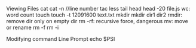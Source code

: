 Viewing Files
cat
cat -n //line number
tac
less
tail
head
head -20 file.js
wc: word count
touch
touch -t 12091600 text.txt
mkdir
mkdir dir1 dir2
rmdir: remove dir only on empty dir
rm -rf: recursive force, dangerous
mv: move or rename
rm -f
rm -i

Modifying command Line Prompt
echo $PSI